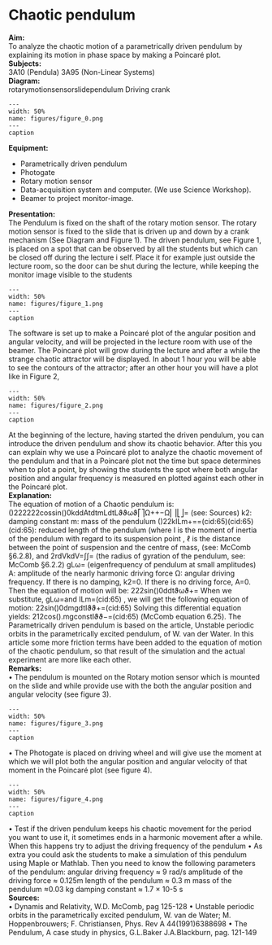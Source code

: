 # Chaotic pendulum 
     
<b> Aim: </b>  
 To analyze the chaotic motion of a parametrically driven pendulum by explaining its motion in phase space by making a Poincaré plot.    
<b> Subjects: </b>  
 3A10 (Pendula) 3A95 (Non-Linear Systems)   
<b> Diagram: </b>  
    rotarymotionsensorslidependulum Driving crank   
```{figure} figures/figure_0.png  
---  
width: 50%  
name: figures/figure_0.png  
---  
caption  
``` 
    
<b> Equipment: </b>  
 
 *  Parametrically driven pendulum  
 *  Photogate 
 *  Rotary motion sensor   
 *  Data-acquisition system and computer. (We use Science Workshop). 
 *  Beamer to project monitor-image.
      
<b> Presentation: </b>  
 The Pendulum is fixed on the shaft of the rotary motion sensor. The rotary motion sensor is fixed to the slide that is driven up and down by a crank mechanism (See Diagram and Figure 1). The driven pendulum, see Figure 1, is placed on a spot that can be observed by all the students but which can be closed off during the lecture i self. Place it for example just outside the lecture room, so the door can be shut during the lecture, while keeping the monitor image visible to the students       
```{figure} figures/figure_1.png  
---  
width: 50%  
name: figures/figure_1.png  
---  
caption  
``` 
  The software is set up to make a Poincaré plot of the angular position and angular velocity, and will be projected in the lecture room with use of the beamer. The Poincaré plot will grow during the lecture and after a while the strange chaotic attractor will be displayed. In about 1 hour you will be able to see the contours of the attractor; after an other hour you will have a plot like in Figure 2,    
```{figure} figures/figure_2.png  
---  
width: 50%  
name: figures/figure_2.png  
---  
caption  
``` 
 At the beginning of the lecture, having started the driven pendulum, you can introduce the driven pendulum and show its chaotic behavior. After this you can explain why we use a Poincaré plot to analyze the chaotic movement of the pendulum and that in a Poincaré plot not the time but space determines when to plot a point, by showing the students the spot where both angular position and angular frequency is measured en plotted against each other in the Poincaré plot.     
<b> Explanation: </b>  
 The equation of motion of a Chaotic pendulum is:  ()222222cossin()0kddAtdtmLdtLϑϑωϑ⎡⎤Ω++−Ω⎢⎥⎣⎦=   (see: Sources)  k2: damping constant m: mass of the pendulum ()22kILm+==(cid:65)(cid:65)(cid:65): reduced length of the pendulum (where I  is the moment of inertia of the pendulum with regard to its suspension point , ℓ  is the distance between the point of suspension and the centre of mass, (see: McComb §6.2.8), and 2rdVkdV=∫∫= (the radius of gyration of the pendulum, see: McComb §6.2.2)  gLω= (eigenfrequency of pendulum at small amplitudes) A: amplitude of the nearly harmonic driving force  Ω: angular driving frequency.  If there is no damping, k2=0. If there is no driving force, A=0. Then the equation of motion will be:  222sin()0ddtϑωϑ+=  When we substitute, gLω=and ILm=(cid:65) , we will get the following equation of motion:  22sin()0dmgdtIϑϑ+=(cid:65) Solving this differential equation yields: 212cos().mgconstIϑϑ−=(cid:65)  (McComb equation 6.25). The Parametrically driven pendulum is based on the article, Unstable periodic orbits in the parametrically excited pendulum, of W. van der Water. In this article some more friction terms have been added to the equation of motion of the chaotic pendulum, so that result of the simulation and the actual experiment are more like each other.     
<b> Remarks: </b>  
 • The pendulum is mounted on the Rotary motion sensor which is mounted on the slide and while provide use with the both the angular position and angular velocity (see figure 3).    
```{figure} figures/figure_3.png  
---  
width: 50%  
name: figures/figure_3.png  
---  
caption  
``` 
 • The Photogate is placed on driving wheel and will give use the moment at which  we will plot both the angular position and angular velocity of that moment in the Poincaré plot (see figure 4).    
```{figure} figures/figure_4.png  
---  
width: 50%  
name: figures/figure_4.png  
---  
caption  
``` 
 • Test if the driven pendulum keeps his chaotic movement for the period you want to use it, it sometimes ends in a harmonic movement after a while. When this happens try to adjust the driving frequency of the pendulum  • As extra you could ask the students to make a simulation of this pendulum using Maple or Mathlab. Then you need to know the following parameters of the pendulum: angular driving frequency ≈ 9 rad/s  amplitude of the driving force ≈ 0.125m length of the pendulum ≈ 0.3 m mass of the pendulum ≈0.03 kg  damping constant ≈ 1.7 × 10-5  s    
<b> Sources: </b>  
 • Dynamis and Relativity, W.D. McComb, pag 125-128 • Unstable periodic orbits in the parametrically excited pendulum, W. van de Water; M. Hoppenbrouwers; F. Christiansen, Phys. Rev A 44(1991)6388698 • The Pendulum, A case study in physics, G.L.Baker J.A.Blackburn, pag. 121-149   